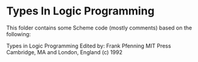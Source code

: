 # Types In Logic Programming

This folder contains some Scheme code (mostly comments) based on the following:

Types in Logic Programming
Edited by: Frank Pfenning
MIT Press
Cambridge, MA and London, England
(c) 1992
